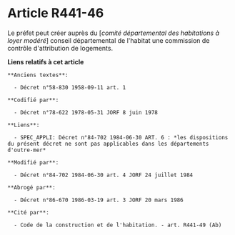 # Article R441-46

Le préfet peut créer auprès du [*comité départemental des habitations à loyer modéré*] conseil départemental de l'habitat une
commission de contrôle d'attribution de logements.

**Liens relatifs à cet article**

	**Anciens textes**:

	  - Décret n°58-830 1958-09-11 art. 1

	**Codifié par**:

	  - Décret n°78-622 1978-05-31 JORF 8 juin 1978

	**Liens**:

	  - SPEC_APPLI: Décret n°84-702 1984-06-30 ART. 6 : *les dispositions du présent décret ne sont pas applicables dans les départements d'outre-mer*

	**Modifié par**:

	  - Décret n°84-702 1984-06-30 art. 4 JORF 24 juillet 1984

	**Abrogé par**:

	  - Décret n°86-670 1986-03-19 art. 3 JORF 20 mars 1986

	**Cité par**:

	  - Code de la construction et de l'habitation. - art. R441-49 (Ab)
